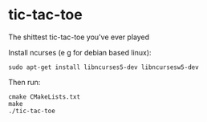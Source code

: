 # tic-tac-toe
The shittest tic-tac-toe you've ever played

Install ncurses (e g for debian based linux):
```
sudo apt-get install libncurses5-dev libncursesw5-dev
```

Then run:
```
cmake CMakeLists.txt
make
./tic-tac-toe
```
